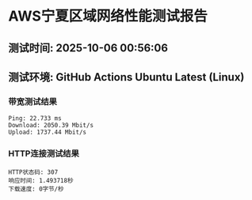 # AWS宁夏区域网络性能测试报告
## 测试时间: 2025-10-06 00:56:06
## 测试环境: GitHub Actions Ubuntu Latest (Linux)

### 带宽测试结果
```
Ping: 22.733 ms
Download: 2050.39 Mbit/s
Upload: 1737.44 Mbit/s
```

### HTTP连接测试结果
```
HTTP状态码: 307
响应时间: 1.493718秒
下载速度: 0字节/秒
```

